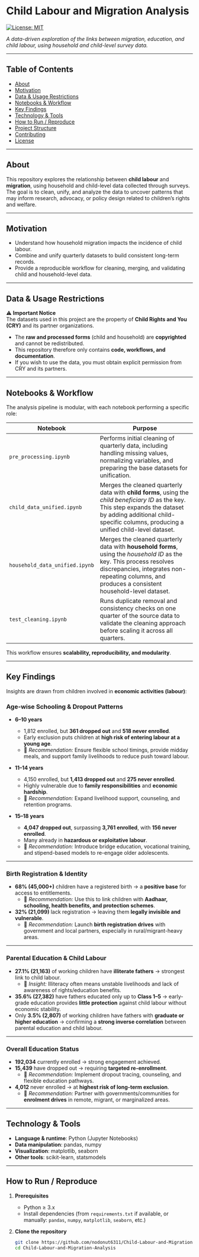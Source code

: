 # Child Labour and Migration Analysis

[![License: MIT](https://img.shields.io/badge/License-MIT-blue.svg)](LICENSE)

*A data-driven exploration of the links between migration, education, and child labour, using household and child-level survey data.*

---

## Table of Contents

- [About](#about)  
- [Motivation](#motivation)  
- [Data & Usage Restrictions](#data--usage-restrictions)  
- [Notebooks & Workflow](#notebooks--workflow)  
- [Key Findings](#key-findings)  
- [Technology & Tools](#technology--tools)  
- [How to Run / Reproduce](#how-to-run--reproduce)  
- [Project Structure](#project-structure)  
- [Contributing](#contributing)  
- [License](#license)  

---

## About

This repository explores the relationship between **child labour** and **migration**, using household and child-level data collected through surveys.  
The goal is to clean, unify, and analyze the data to uncover patterns that may inform research, advocacy, or policy design related to children’s rights and welfare.

---

## Motivation

- Understand how household migration impacts the incidence of child labour.  
- Combine and unify quarterly datasets to build consistent long-term records.  
- Provide a reproducible workflow for cleaning, merging, and validating child and household-level data.  

---

## Data & Usage Restrictions

⚠️ **Important Notice**  
The datasets used in this project are the property of **Child Rights and You (CRY)** and its partner organizations.  

- The **raw and processed forms** (child and household) are **copyrighted** and cannot be redistributed.  
- This repository therefore only contains **code, workflows, and documentation**.  
- If you wish to use the data, you must obtain explicit permission from CRY and its partners.  

---

## Notebooks & Workflow

The analysis pipeline is modular, with each notebook performing a specific role:

| Notebook | Purpose |
| --- | --- |
| `pre_processing.ipynb` | Performs initial cleaning of quarterly data, including handling missing values, normalizing variables, and preparing the base datasets for unification. |
| `child_data_unified.ipynb` | Merges the cleaned quarterly data with **child forms**, using the *child beneficiary ID* as the key. This step expands the dataset by adding additional child-specific columns, producing a unified child-level dataset. |
| `household_data_unified.ipynb` | Merges the cleaned quarterly data with **household forms**, using the *household ID* as the key. This process resolves discrepancies, integrates non-repeating columns, and produces a consistent household-level dataset. |
| `test_cleaning.ipynb` | Runs duplicate removal and consistency checks on one quarter of the source data to validate the cleaning approach before scaling it across all quarters. |

This workflow ensures **scalability, reproducibility, and modularity**.

---

## Key Findings

Insights are drawn from children involved in **economic activities (labour)**:

### Age-wise Schooling & Dropout Patterns
- **6–10 years**  
  - 1,812 enrolled, but **361 dropped out** and **518 never enrolled**.  
  - Early exclusion puts children at **high risk of entering labour at a young age**.  
  - 🔹 *Recommendation:* Ensure flexible school timings, provide midday meals, and support family livelihoods to reduce push toward labour.

- **11–14 years**  
  - 4,150 enrolled, but **1,413 dropped out** and **275 never enrolled**.  
  - Highly vulnerable due to **family responsibilities** and **economic hardship**.  
  - 🔹 *Recommendation:* Expand livelihood support, counseling, and retention programs.

- **15–18 years**  
  - **4,047 dropped out**, surpassing **3,761 enrolled**, with **156 never enrolled**.  
  - Many already in **hazardous or exploitative labour**.  
  - 🔹 *Recommendation:* Introduce bridge education, vocational training, and stipend-based models to re-engage older adolescents.

---

### Birth Registration & Identity
- **68% (45,000+)** children have a registered birth → a **positive base** for access to entitlements.  
  - 🔹 *Recommendation:* Use this to link children with **Aadhaar, schooling, health benefits, and protection schemes**.  
- **32% (21,099)** lack registration → leaving them **legally invisible and vulnerable**.  
  - 🔹 *Recommendation:* Launch **birth registration drives** with government and local partners, especially in rural/migrant-heavy areas.

---

### Parental Education & Child Labour
- **27.1% (21,163)** of working children have **illiterate fathers** → strongest link to child labour.  
  - 🔹 *Insight:* Illiteracy often means unstable livelihoods and lack of awareness of rights/education benefits.  
- **35.6% (27,382)** have fathers educated only up to **Class 1–5** → early-grade education provides **little protection** against child labour without economic stability.  
- Only **3.5% (2,807)** of working children have fathers with **graduate or higher education** → confirming a **strong inverse correlation** between parental education and child labour.

---

### Overall Education Status
- **192,034** currently enrolled → strong engagement achieved.  
- **15,439** have dropped out → requiring **targeted re-enrollment**.  
  - 🔹 *Recommendation:* Implement dropout tracing, counseling, and flexible education pathways.  
- **4,012** never enrolled → at **highest risk of long-term exclusion**.  
  - 🔹 *Recommendation:* Partner with governments/communities for **enrolment drives** in remote, migrant, or marginalized areas.

---

## Technology & Tools

- **Language & runtime**: Python (Jupyter Notebooks)  
- **Data manipulation**: pandas, numpy  
- **Visualization**: matplotlib, seaborn 
- **Other tools**: scikit-learn, statsmodels 

---

## How to Run / Reproduce

1. **Prerequisites**  
   - Python ≥ 3.x  
   - Install dependencies (from `requirements.txt` if available, or manually: `pandas`, `numpy`, `matplotlib`, `seaborn`, etc.)

2. **Clone the repository**

   ```bash
   git clone https://github.com/nodonut6311/Child-Labour-and-Migration-Analysis.git
   cd Child-Labour-and-Migration-Analysis
